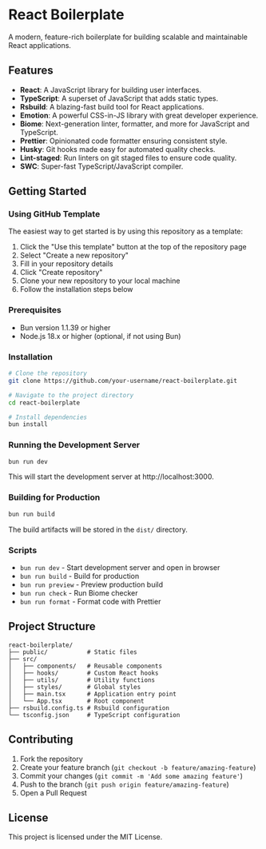 # React Boilerplate

A modern, feature-rich boilerplate for building scalable and maintainable React applications.

## Features

- **React**: A JavaScript library for building user interfaces.
- **TypeScript**: A superset of JavaScript that adds static types.
- **Rsbuild**: A blazing-fast build tool for React applications.
- **Emotion**: A powerful CSS-in-JS library with great developer experience.
- **Biome**: Next-generation linter, formatter, and more for JavaScript and TypeScript.
- **Prettier**: Opinionated code formatter ensuring consistent style.
- **Husky**: Git hooks made easy for automated quality checks.
- **Lint-staged**: Run linters on git staged files to ensure code quality.
- **SWC**: Super-fast TypeScript/JavaScript compiler.

## Getting Started

### Using GitHub Template

The easiest way to get started is by using this repository as a template:

1. Click the "Use this template" button at the top of the repository page
2. Select "Create a new repository"
3. Fill in your repository details
4. Click "Create repository"
5. Clone your new repository to your local machine
6. Follow the installation steps below

### Prerequisites

- Bun version 1.1.39 or higher
- Node.js 18.x or higher (optional, if not using Bun)

### Installation

```sh
# Clone the repository
git clone https://github.com/your-username/react-boilerplate.git

# Navigate to the project directory
cd react-boilerplate

# Install dependencies
bun install
```

### Running the Development Server

```sh
bun run dev
```

This will start the development server at http://localhost:3000.

### Building for Production

```sh
bun run build
```

The build artifacts will be stored in the `dist/` directory.

### Scripts

- `bun run dev` - Start development server and open in browser
- `bun run build` - Build for production
- `bun run preview` - Preview production build
- `bun run check` - Run Biome checker
- `bun run format` - Format code with Prettier

## Project Structure

```
react-boilerplate/
├── public/           # Static files
├── src/
│   ├── components/   # Reusable components
│   ├── hooks/        # Custom React hooks
│   ├── utils/        # Utility functions
│   ├── styles/       # Global styles
│   ├── main.tsx      # Application entry point
│   └── App.tsx       # Root component
├── rsbuild.config.ts # Rsbuild configuration
└── tsconfig.json     # TypeScript configuration
```

## Contributing

1. Fork the repository
2. Create your feature branch (`git checkout -b feature/amazing-feature`)
3. Commit your changes (`git commit -m 'Add some amazing feature'`)
4. Push to the branch (`git push origin feature/amazing-feature`)
5. Open a Pull Request

## License

This project is licensed under the MIT License.
